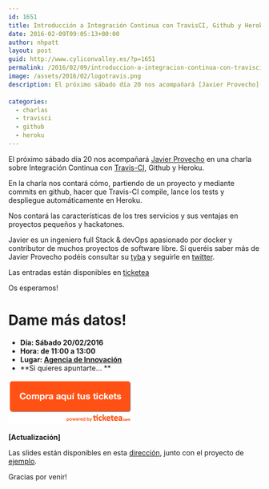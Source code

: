 ```yaml
---
id: 1651
title: Introducción a Integración Continua con TravisCI, Github y Heroku
date: 2016-02-09T09:05:13+00:00
author: nhpatt
layout: post
guid: http://www.cyliconvalley.es/?p=1651
permalink: /2016/02/09/introduccion-a-integracion-continua-con-travisci-github-y-heroku/
image: /assets/2016/02/logotravis.png
description: El próximo sábado día 20 nos acompañará [Javier Provecho](https://twitter.com/javierprovecho) en una charla sobre Integración Continua con [Travis-CI](https://travis-ci.org/), Github y Heroku.

categories:
  - charlas
  - travisci
  - github
  - heroku
---
```


El próximo sábado día 20 nos acompañará [Javier Provecho](https://twitter.com/javierprovecho) en una charla sobre Integración Continua con [Travis-CI](https://travis-ci.org/), Github y Heroku.

En la charla nos contará cómo, partiendo de un proyecto y mediante commits en github, hacer que Travis-CI compile, lance los tests y despliegue automáticamente en Heroku.

Nos contará las características de los tres servicios y sus ventajas en proyectos pequeños y hackatones.

Javier es un ingeniero full Stack & devOps apasionado por docker y contributor de muchos proyectos de software libre. Si queréis saber más de Javier Provecho podéis consultar su [tyba](http://tyba.com/javierprovecho/) y seguirle en [twitter](https://twitter.com/javierprovecho).

Las entradas están disponibles en [ticketea](https://www.ticketea.com/entradas-charla-integracion-continua-con-travisci/)

Os esperamos!

# Dame más datos!

  * **Día: Sábado 20/02/2016**
  * **Hora: de 11:00 a 13:00**
  * **Lugar: <a href="https://www.google.es/maps/place/Agencia+de+Innovaci%C3%B3n/@41.618862,-4.747401,17z/data=!3m1!4b1!4m2!3m1!1s0xd476cde13c9d9df:0xc54421ea5d686678" target="_blank">Agencia de Innovación</a>**
  * **Si quieres apuntarte… **

<a href="https://www.ticketea.com/entradas-charla-integracion-continua-con-travisci/" target="_blank"><img class="aligncenter" title="Entradas" src="/assets/2014/04/buyhere1.png" alt="" width="250" height="90" /></a>

**[Actualización]**

Las slides están disponibles en esta [dirección](https://docs.google.com/presentation/d/1Gw_PrxUqvmODg9XpmzwKefcpOg2pqWMr-i_tlfR87zI/edit#slide=id.g10088d7086_0_634), junto con el proyecto de [ejemplo](https://github.com/javierprovecho/ci-example).

Gracias por venir!

&nbsp;